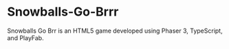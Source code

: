 # Snowballs-Go-Brrr

Snowballs Go Brr is an HTML5 game developed using Phaser 3, TypeScript, and PlayFab.
